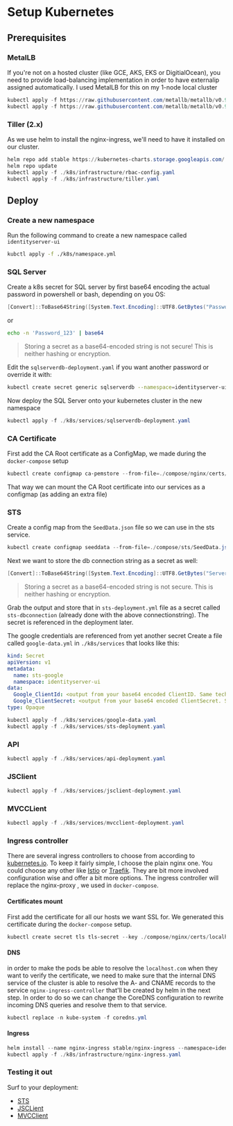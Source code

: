 # Setup Kubernetes

## Prerequisites

### MetalLB

If you're not on a hosted cluster (like GCE, AKS, EKS or DigitialOcean), you need to provide load-balancing implementation in order to have externalip assigned automatically. I used MetalLB for this on my 1-node local cluster

```powershell
kubectl apply -f https://raw.githubusercontent.com/metallb/metallb/v0.9.3/manifests/namespace.yaml
kubectl apply -f https://raw.githubusercontent.com/metallb/metallb/v0.9.3/manifests/metallb.yaml
```

### Tiller (2.x)

As we use helm to install the nginx-ingress, we'll need to have it installed on our cluster.

```powershell
helm repo add stable https://kubernetes-charts.storage.googleapis.com/
helm repo update
kubectl apply -f ./k8s/infrastructure/rbac-config.yaml
kubectl apply -f ./k8s/infrastructure/tiller.yaml
```

## Deploy

### Create a new namespace

Run the following command to create a new namespace called `identityserver-ui`

```bash
kubctl apply -f ./k8s/namespace.yml
```

### SQL Server

Create a k8s secret for SQL server by first base64 encoding the actual password in powershell or bash, depending on you OS:

```powershell
[Convert]::ToBase64String([System.Text.Encoding]::UTF8.GetBytes("Password_123"))
```

or

```bash
echo -n 'Password_123' | base64
```

> Storing a secret as a base64-encoded string is not secure! This is neither hashing or encryption.

Edit the `sqlserverdb-deployment.yaml` if you want another password or override it with:

```bash
kubectl create secret generic sqlserverdb --namespace=identityserver-ui --from-literal=sa_password=Password_123
```

Now deploy the SQL Server onto your kubernetes cluster in the new namespace

```powershell
kubectl apply -f ./k8s/services/sqlserverdb-deployment.yaml
```

### CA Certificate

First add the CA Root certificate as a ConfigMap, we made during the `docker-compose` setup

```powershell
kubectl create configmap ca-pemstore --from-file=./compose/nginx/certs/cacerts.pem --namespace=identityserver-ui
```

That way we can mount the CA Root certificate into our services as a configmap (as adding an extra file)

### STS

Create a config map from the `SeedData.json` file so we can use in the sts service.

```powershell
kubectl create configmap seeddata --from-file=./compose/sts/SeedData.json --namespace=identityserver-ui
```

Next we want to store the db connection string as a secret as well:

```powershell
[Convert]::ToBase64String([System.Text.Encoding]::UTF8.GetBytes("Server=sqlserverdb-svc;Database=IdentityUI;User Id=sa;Password=Password_123;MultipleActiveResultSets=true"))
```

> Storing a secret as a base64-encoded string is not secure. This is neither hashing or encryption.

Grab the output and store that in `sts-deployment.yml` file as a secret called `sts-dbconnection` (already done with the above connectionstring). The secret is referenced in the deployment later.

The google credentials are referenced from yet another secret
Create a file called `google-data.yml` in `./k8s/services` that looks like this:

```yaml
kind: Secret
apiVersion: v1
metadata:
  name: sts-google
  namespace: identityserver-ui
data:
  Google_ClientId: <output from your base64 encoded ClientID. Same technique as the DBConnectionstring>
  Google_ClientSecret: <output from your base64 encoded ClientSecret. Same technique as the DBConnectionstring>
type: Opaque
```

```powershell
kubectl apply -f ./k8s/services/google-data.yaml
kubectl apply -f ./k8s/services/sts-deployment.yaml
```

### API

```powershell
kubectl apply -f ./k8s/services/api-deployment.yaml
```

### JSClient

```powershell
kubectl apply -f ./k8s/services/jsclient-deployment.yaml
```

### MVCCLient

```powershell
kubectl apply -f ./k8s/services/mvcclient-deployment.yaml
```

### Ingress controller

There are several ingress controllers to choose from according to [kubernetes.io](https://kubernetes.io/docs/concepts/services-networking/ingress-controllers/).
To keep it fairly simple, I choose the plain nginx one. You could choose any other like [Istio](https://istio.io/) or [Traefik](https://github.com/containous/traefik). They are bit more involved configuration wise and offer a bit more options.
The ingress controller will replace the nginx-proxy , we used in `docker-compose`.

#### Certificates mount

First add the certificate for all our hosts we want SSL for. We generated this certificate during the `docker-compose` setup.

```powershell
kubectl create secret tls tls-secret --key ./compose/nginx/certs/localhost.com.key --cert ./compose/nginx/certs/localhost.com.crt --namespace=identityserver-ui
```

#### DNS

in order to make the pods be able to resolve the `localhost.com` when they want to verify the certificate, we need to make sure that the internal DNS service of the cluster is able to resolve the A- and CNAME records to the service `nginx-ingress-controller` that'll be created by helm in the next step. In order to do so we can change the CoreDNS configuration to rewrite incoming DNS queries and resolve them to that service.

```powershell
kubectl replace -n kube-system -f coredns.yml
```

#### Ingress

```powershell
helm install --name nginx-ingress stable/nginx-ingress --namespace=identityserver-ui
kubectl apply -f ./k8s/infrastructure/nginx-ingress.yaml
```

### Testing it out

Surf to your deployment:

* [STS](https://sts.localhost.com)
* [JSCLient](https://jsclient.localhost.com)
* [MVCClient](https://mvcclient.localhost.com)
